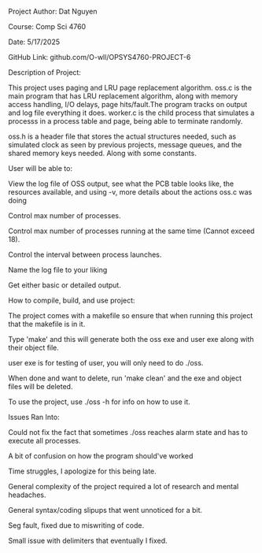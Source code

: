 Project Author: Dat Nguyen

Course: Comp Sci 4760

Date: 5/17/2025

GitHub Link: github.com/O-wll/OPSYS4760-PROJECT-6

Description of Project:

This project uses paging and LRU page replacement algorithm. oss.c is the main program that has LRU replacement algorithm, along with memory access handling, I/O delays, page hits/fault.The program tracks on output and log file everything it does. worker.c is the child process that simulates a processs in a process table and page, being able to terminate randomly.

oss.h is a header file that stores the actual structures needed, such as simulated clock as seen by previous projects, message queues, and the shared memory keys needed. Along with some constants.

User will be able to:

View the log file of OSS output, see what the PCB table looks like, the resources available, and using -v, more details about the actions oss.c was doing

Control max number of processes.

Control max number of processes running at the same time (Cannot exceed 18).

Control the interval between process launches.

Name the log file to your liking

Get either basic or detailed output.

How to compile, build, and use project:

The project comes with a makefile so ensure that when running this project that the makefile is in it.

Type 'make' and this will generate both the oss exe and user exe along with their object file.

user exe is for testing of user, you will only need to do ./oss.

When done and want to delete, run 'make clean' and the exe and object files will be deleted.

To use the project, use ./oss -h for info on how to use it.

Issues Ran Into:

Could not fix the fact that sometimes ./oss reaches alarm state and has to execute all processes.

A bit of confusion on how the program should've worked

Time struggles, I apologize for this being late.

General complexity of the project required a lot of research and mental headaches.

General syntax/coding slipups that went unnoticed for a bit.

Seg fault, fixed due to miswriting of code.

Small issue with delimiters that eventually I fixed.
